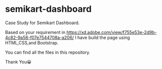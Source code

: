 # semikart-dashboard
Case Study for Semikart Dashboard.

Based on your requirement in https://xd.adobe.com/view/f755e53e-2d9b-4c82-9a58-f07e7544708a-a206/ I have build the page using HTML,CSS,and Bootstrap.

You can find all the files in this repository.

Thank You😀
